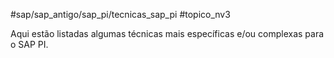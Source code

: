 #sap/sap_antigo/sap_pi/tecnicas_sap_pi 
#topico_nv3 

Aqui estão listadas algumas técnicas mais específicas e/ou complexas para o SAP PI.